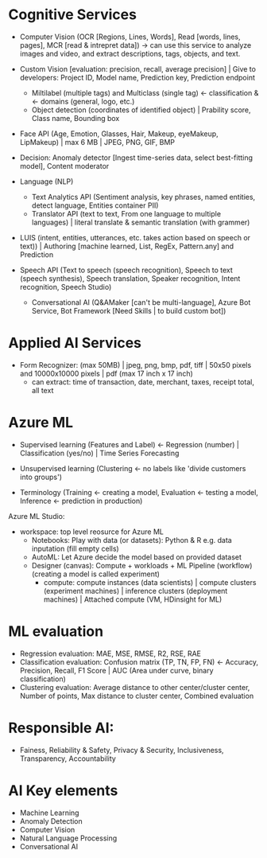 # Cognitive Services
 - Computer Vision (OCR [Regions, Lines, Words], Read [words, lines, pages], MCR [read & intrepret data]) -> can use this service to analyze images and video, and extract descriptions, tags, objects, and text.
 - Custom Vision [evaluation: precision, recall, average precision] | Give to developers: Project ID, Model name, Prediction key, Prediction endpoint
    - Miltilabel (multiple tags) and Multiclass (single tag) <- classification & <- domains (general, logo, etc.)
    - Object detection (coordinates of identified object) | Prability score, Class name, Bounding box
 - Face API (Age, Emotion, Glasses, Hair, Makeup, eyeMakeup, LipMakeup) | max 6 MB | JPEG, PNG, GIF, BMP

 - Decision: Anomaly detector [Ingest time-series data, select best-fitting model], Content moderator
 
 - Language (NLP)
   - Text Analytics API (Sentiment analysis, key phrases, named entities, detect language, Entities container PII)
   - Translator API (text to text, From one language to multiple languages) | literal translate & semantic translation (with grammer)
 - LUIS (intent, entities, utterances, etc. takes action based on speech or text)) | Authoring [machine learned, List, RegEx, Pattern.any] and Prediction
 - Speech API (Text to speech (speech recognition), Speech to text (speech synthesis), Speech translation, Speaker recognition, Intent recognition, Speech Studio)
   - Conversational AI (Q&AMaker [can't be multi-language], Azure Bot Service, Bot Framework [Need Skills | to build custom bot])

# Applied AI Services
 - Form Recognizer: (max 50MB) | jpeg, png, bmp, pdf, tiff | 50x50 pixels and 10000x10000 pixels | pdf (max 17 inch x 17 inch)
    - can extract: time of transaction, date, merchant, taxes, receipt total, all text

# Azure ML
 - Supervised learning (Features and Label) <- Regression (number) | Classification (yes/no) | Time Series Forecasting
 - Unsupervised learning (Clustering <- no labels like 'divide customers into groups')
 
 - Terminology (Training <- creating a model, Evaluation <- testing a model, Inference <- prediction in production)
 
 Azure ML Studio:
 - workspace: top level reosurce for Azure ML
   - Notebooks: Play with data (or datasets): Python & R       e.g. data inputation (fill empty cells)
   - AutoML: Let Azure decide the model based on provided dataset
   - Designer (canvas): Compute + workloads + ML Pipeline (workflow)
     (creating a model is called experiment)
      - compute: compute instances (data scientists) | compute clusters (experiment machines) | inference clusters (deployment machines) | Attached compute (VM, HDinsight for ML)

# ML evaluation
- Regression evaluation: MAE, MSE, RMSE, R2, RSE, RAE
- Classification evaluation: Confusion matrix (TP, TN, FP, FN) <- Accuracy, Precision, Recall, F1 Score | AUC (Area under curve, binary classification)
- Clustering evaluation: Average distance to other center/cluster center, Number of points, Max distance to cluster center, Combined evaluation

# Responsible AI:
  - Fainess, Reliability & Safety, Privacy & Security, Inclusiveness, Transparency, Accountability

# AI Key elements
- Machine Learning
- Anomaly Detection
- Computer Vision 
- Natural Language Processing
- Conversational AI
